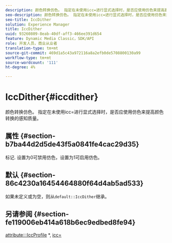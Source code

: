 ```yaml
---
description: 颜色转换仿色。 指定在未使用icc=进行显式选择时，是否应使用仿色来提高颜色转换的感知质量。
seo-description: 颜色转换仿色。 指定在未使用icc=进行显式选择时，是否应使用仿色来提高颜色转换的感知质量。
seo-title: IccDither
solution: Experience Manager
title: IccDither
uuid: 93260809-8eab-40df-aff3-466ee391d654
feature: Dynamic Media Classic，SDK/API
role: 开发人员，商业从业者
translation-type: tm+mt
source-git-commit: 469d1a5c43a972116a8a2efb0de5708800130a99
workflow-type: tm+mt
source-wordcount: '111'
ht-degree: 4%

---
```



# IccDither{#iccdither}

颜色转换仿色。 指定在未使用icc=进行显式选择时，是否应使用仿色来提高颜色转换的感知质量。

## 属性 {#section-b7ba44d2d5de43f5a0841fe4cac29d35}

标记. 设置为0可禁用仿色，设置为1可启用仿色。

## 默认 {#section-86c4230a16454464880f64d4ab5ad533}

如果未定义或为空，则从`default::IccDither`继承。

## 另请参阅 {#section-fe119006eb414a618b6ec9edbed8fe94}

[attribute:::IccProfile](../../../../../is-api/image-catalog/image-serving-api-ref/c-image-catalog-reference/c-attributes-reference/r-iccprofilegray.md) *,  [icc=](../../../../../is-api/http-ref/image-serving-api-ref/c-http-protocol-reference/c-command-reference/r-icc.md#reference-182b5679e21e4df3b4d330535a5a7517)
